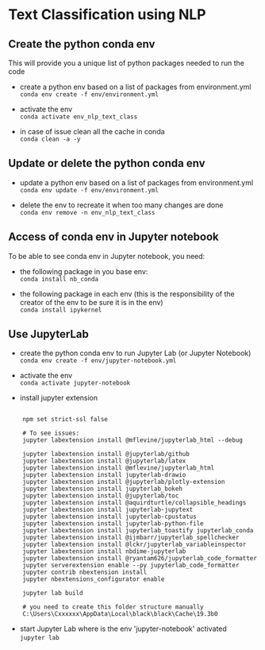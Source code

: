 # Text Classification using NLP  
 
## Create the python conda env  
This will provide you a unique list of python packages needed to run the code
- create a python env based on a list of packages from environment.yml  
  ```conda env create -f env/environment.yml```  
  
 - activate the env  
  ```conda activate env_nlp_text_class```  
  
 - in case of issue clean all the cache in conda  
   ```conda clean -a -y```  

## Update or delete the python conda env  
- update a python env based on a list of packages from environment.yml  
  ```conda env update -f env/environment.yml```  
  
- delete the env to recreate it when too many changes are done  
  ```conda env remove -n env_nlp_text_class```  

## Access of conda env in Jupyter notebook  
   To be able to see conda env in Jupyter notebook, you need:  
   - the following package in you base env:  
   ```conda install nb_conda```  

   - the following package in each env (this is the responsibility of the creator of the env to be sure it is in the env)  
   ```conda install ipykernel```  

## Use JupyterLab   
- create the python conda env to run Jupyter Lab (or Jupyter Notebook)   
  ```conda env create -f env/jupyter-notebook.yml```    

- activate the env  
  ```conda activate jupyter-notebook```  
  
- install jupyter extension  
```jupyter labextension list
       
    npm set strict-ssl false   
       
    # To see issues:   
    jupyter labextension install @mflevine/jupyterlab_html --debug  
      
    jupyter labextension install @jupyterlab/github   
    jupyter labextension install @jupyterlab/latex  
    jupyter labextension install @mflevine/jupyterlab_html   
    jupyter labextension install jupyterlab-drawio   
    jupyter labextension install @jupyterlab/plotly-extension   
    jupyter labextension install jupyterlab_bokeh   
    jupyter labextension install @jupyterlab/toc   
    jupyter labextension install @aquirdturtle/collapsible_headings   
    jupyter labextension install jupyterlab-jupytext   
    jupyter labextension install jupyterlab-cpustatus   
    jupyter labextension install jupyterlab-python-file   
    jupyter labextension install jupyterlab_toastify jupyterlab_conda   
    jupyter labextension install @ijmbarr/jupyterlab_spellchecker   
    jupyter labextension install @lckr/jupyterlab_variableinspector   
    jupyter labextension install nbdime-jupyterlab
    jupyter labextension install @ryantam626/jupyterlab_code_formatter   
    jupyter serverextension enable --py jupyterlab_code_formatter
    jupyter contrib nbextension install   
    jupyter nbextensions_configurator enable
   
    jupyter lab build

    # you need to create this folder structure manually  
    C:\Users\Cxxxxxx\AppData\Local\black\black\Cache\19.3b0
```

- start Jupyter Lab where is the env 'jupyter-notebook' activated  
  ```jupyter lab```  